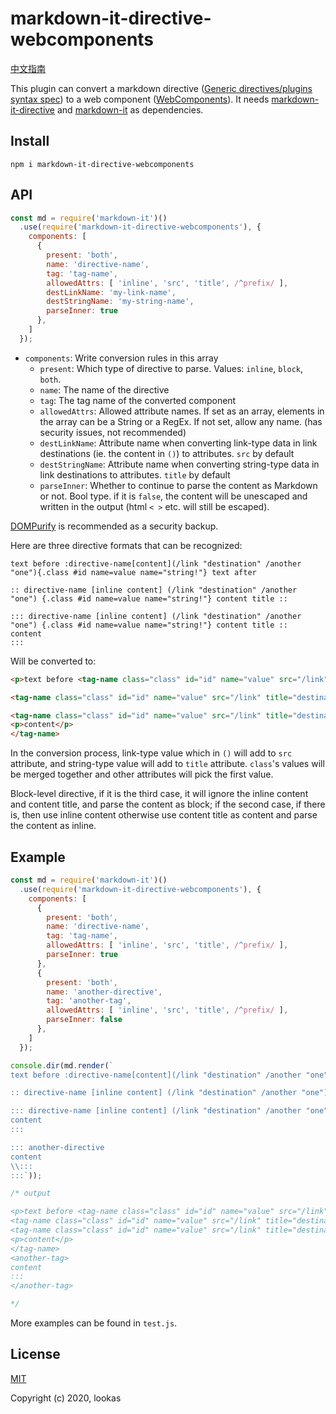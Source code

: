 # markdown-it-directive-webcomponents

[中文指南](README.zh.md)

This plugin can convert a markdown directive ([Generic directives/plugins syntax spec](https://talk.commonmark.org/t/generic-directives-plugins-syntax/444)) to a web component ([WebComponents](https://developer.mozilla.org/en-US/docs/Web/Web_Components)). It needs [markdown-it-directive](https://github.com/hilookas/markdown-it-directive) and [markdown-it](https://github.com/markdown-it/markdown-it) as dependencies.

## Install

`npm i markdown-it-directive-webcomponents`

## API

```javascript
const md = require('markdown-it')()
  .use(require('markdown-it-directive-webcomponents'), {
    components: [
      {
        present: 'both',
        name: 'directive-name',
        tag: 'tag-name',
        allowedAttrs: [ 'inline', 'src', 'title', /^prefix/ ],
        destLinkName: 'my-link-name',
        destStringName: 'my-string-name',
        parseInner: true
      },
    ]
  });
```

- `components`: Write conversion rules in this array
  - `present`: Which type of directive to parse. Values: `inline`, `block`, `both`.
  - `name`: The name of the directive
  - `tag`: The tag name of the converted component
  - `allowedAttrs`: Allowed attribute names. If set as an array, elements in the array can be a String or a RegEx. If not set, allow any name. (has security issues, not recommended)
  - `destLinkName`: Attribute name when converting link-type data in link destinations (ie. the content in `()`) to attributes. `src` by default
  - `destStringName`: Attribute name when converting string-type data in link destinations to attributes. `title` by default
  - `parseInner`: Whether to continue to parse the content as Markdown or not. Bool type. if it is `false`, the content will be unescaped and written in the output (html `< >` etc. will still be escaped).


[DOMPurify](https://github.com/cure53/DOMPurify) is recommended as a security backup.

Here are three directive formats that can be recognized:

```text
text before :directive-name[content](/link "destination" /another "one"){.class #id name=value name="string!"} text after

:: directive-name [inline content] (/link "destination" /another "one") {.class #id name=value name="string!"} content title ::

::: directive-name [inline content] (/link "destination" /another "one") {.class #id name=value name="string!"} content title ::
content
:::
```

Will be converted to:

```html
<p>text before <tag-name class="class" id="id" name="value" src="/link" title="destination" inline="">content</tag-name> text after</p>

<tag-name class="class" id="id" name="value" src="/link" title="destination">inline content</tag-name>

<tag-name class="class" id="id" name="value" src="/link" title="destination">
<p>content</p>
</tag-name>
```

In the conversion process, link-type value which in `()` will add to `src` attribute, and string-type value will add to `title` attribute. `class`'s values will be merged together and other attributes will pick the first value.

Block-level directive, if it is the third case, it will ignore the inline content and content title, and parse the content as block; if the second case, if there is, then use inline content otherwise use content title as content and parse the content as inline.

## Example

```javascript
const md = require('markdown-it')()
  .use(require('markdown-it-directive-webcomponents'), {
    components: [
      {
        present: 'both',
        name: 'directive-name',
        tag: 'tag-name',
        allowedAttrs: [ 'inline', 'src', 'title', /^prefix/ ],
        parseInner: true
      },
      {
        present: 'both',
        name: 'another-directive',
        tag: 'another-tag',
        allowedAttrs: [ 'inline', 'src', 'title', /^prefix/ ],
        parseInner: false
      },
    ]
  });

console.dir(md.render(`
text before :directive-name[content](/link "destination" /another "one"){.class #id name=value name="string!"} text after

:: directive-name [inline content] (/link "destination" /another "one") {.class #id name=value name="string!"} content title ::

::: directive-name [inline content] (/link "destination" /another "one") {.class #id name=value name="string!"} content title ::
content
:::

::: another-directive
content
\\:::
:::`));

/* output

<p>text before <tag-name class="class" id="id" name="value" src="/link" title="destination" inline="">content</tag-name> text after</p>
<tag-name class="class" id="id" name="value" src="/link" title="destination">inline content</tag-name>
<tag-name class="class" id="id" name="value" src="/link" title="destination">
<p>content</p>
</tag-name>
<another-tag>
content
:::
</another-tag>

*/
```

More examples can be found in `test.js`.

## License

[MIT](http://opensource.org/licenses/MIT)

Copyright (c) 2020, lookas